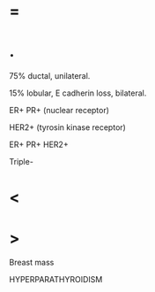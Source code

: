 # =

# .

75% ductal, unilateral.

15% lobular, E cadherin loss, bilateral.

ER+ PR+ (nuclear receptor)

HER2+ (tyrosin kinase receptor)

ER+ PR+ HER2+

Triple-

# <

# >

Breast mass

HYPERPARATHYROIDISM
